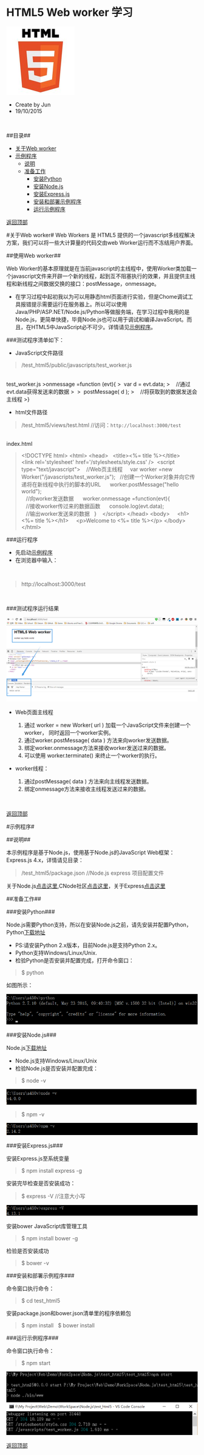﻿HTML5 Web worker 学习
====

<img src="../../public/images/md/html5-logo.jpg"/>

<br/>

* Create by Jun
* 19/10/2015

<br/>


##<a id="md_0" name="md_0"></a>目录##

* [关于Web worker](#md_1)
* [示例程序](#md_2)
  + [说明](#md_2_1)
  + [准备工作](#md_2_2)
    - [安装Python](#md_2_2_1)
    - [安装Node.js](#md_2_2_2)
    - [安装Express.js](#md_2_2_3)
    - [安装和部署示例程序](#md_2_2_4)
    - [运行示例程序](#md_2_2_5)


[返回顶部](#md_0)

#<a id="md_1" name="md_1"></a>关于Web worker#
Web Workers 是 HTML5 提供的一个javascript多线程解决方案，我们可以将一些大计算量的代码交由web Worker运行而不冻结用户界面。

##<a id="md_1_1" name="md_1_1"></a>使用Web worker##

Web Worker的基本原理就是在当前javascript的主线程中，使用Worker类加载一个javascript文件来开辟一个新的线程，起到互不阻塞执行的效果，并且提供主线程和新线程之间数据交换的接口：postMessage，onmessage。

* 在学习过程中起初我以为可以用静态html页面进行实验，但是Chome调试工具报错提示需要运行在服务器上。所以可以使用Java/PHP/ASP.NET/Node.js/Python等做服务端，在学习过程中我用的是Node.js，更简单快捷，毕竟Node.js也可以用于调试和编译JavaScript。而且，在HTML5中JavaScript必不可少。详情请见[示例程序](#md_2)。

###测试程序清单如下：

* JavaScript文件路径

>/test_html5/public/javascripts/test_worker.js

<br/>
test_worker.js
>onmessage =function (evt){
>&nbsp;&nbsp;var d = evt.data;  
>&nbsp; &nbsp; //通过evt.data获得发送来的数据
>&nbsp; 
>&nbsp;&nbsp;postMessage( d ); 
>&nbsp; &nbsp; //将获取到的数据发送会主线程
>}

<br/>

* html文件路径

>/test_html5/views/test.html   //访问：`http://localhost:3000/test`

<br/>
index.html

> &lt;!DOCTYPE html&gt;
> &lt;html&gt;
> &lt;head&gt;
> &nbsp;&nbsp;&lt;title&gt;&lt;%= title %&gt;&lt;/title&gt;
> &nbsp;&nbsp; &lt;link rel='stylesheet' href='/stylesheets/style.css' /&gt;
> &nbsp;&lt;script type="text/javascript"&gt;
> &nbsp; &nbsp;//Web页主线程
>&nbsp;
> &nbsp;&nbsp;var worker =new Worker("/javascripts/test_worker.js"); 
> &nbsp;&nbsp;//创建一个Worker对象并向它传递将在新线程中执行的脚本的URL
>&nbsp;
> &nbsp;&nbsp;&nbsp;worker.postMessage("hello world");     
> &nbsp;&nbsp;&nbsp;//向worker发送数据
>&nbsp;
> &nbsp;&nbsp;&nbsp;worker.onmessage =function(evt){     
> &nbsp;&nbsp;&nbsp;//接收worker传过来的数据函数
>&nbsp;
> &nbsp;&nbsp;&nbsp;console.log(evt.data);              
> &nbsp;&nbsp;&nbsp;//输出worker发送来的数据
>&nbsp;&nbsp;}
>&nbsp;&nbsp; &lt;/script&gt;
>&lt;/head&gt;
>&lt;body&gt;
>&nbsp;&nbsp;&nbsp;    &lt;h1&gt;&lt;%= title %&gt;&lt;/h1&gt;
>&nbsp;&nbsp;&nbsp;    &lt;p&gt;Welcome to &lt;%= title %&gt;&lt;/p&gt;
> &lt;/body&gt;
>&lt;/html&gt;

###运行程序

* 先启动[示例程序](#md_2)
* 在浏览器中输入：

<br/>

>http://localhost:3000/test

<br/>

###测试程序运行结果

<img src="../../public/images/md/test-result1.jpg"/>

* Web页面主线程

  1. 通过 worker = new Worker( url ) 加载一个JavaScript文件来创建一个worker，
  同时返回一个worker实例。
  2. 通过worker.postMessage( data ) 方法来向worker发送数据。
  3. 绑定worker.onmessage方法来接收worker发送过来的数据。
  4. 可以使用 worker.terminate() 来终止一个worker的执行。
  
* worker线程：

  1.  通过postMessage( data ) 方法来向主线程发送数据。
  2.  绑定onmessage方法来接收主线程发送过来的数据。

<br/>
  
[返回顶部](#md_0)
  
#<a id="md_2" name="md_2"></a>示例程序#

##<a id="md_2_1" name="md_2_1"></a>说明##

本示例程序是基于Node.js，使用基于Node.js的JavaScript Web框架：Express.js 4.x，详情请见目录：

>/test_html5/package.json  //Node.js express 项目配置文件


关于Node.js[点击这里](https://nodejs.org),CNode社区[点击这里](https://cnodejs.org/)，关于Express[点击这里](http://expressjs.com/)

##<a id="md_2_2" name="md_2_2"></a>准备工作##

###<a id="md_2_2_1" name="md_2_2_1"></a>安装Python###

Node.js需要Python支持，所以在安装Node.js之前，请先安装并配置Python，Python[下载地址](https://www.python.org/downloads/)
* PS:请安装Python 2.x版本，目前Node.js是支持Python 2.x。
* Python支持Windows/Linux/Unix.
* 检验Python是否安装并配置完成，打开命令窗口：


>$ python


如图所示：

<img src="../../public/images/md/python-check.jpg"/>

###<a id="md_2_2_2" name="md_2_2_2"></a>安装Node.js###

Node.js[下载地址](https://nodejs.org/en/download/)
* Node.js支持Windows/Linux/Unix
* 检验Node.js是否安装并配置完成：


>$ node -v


<img src="../../public/images/md/node-check.jpg"/>


>$ npm -v


<img src="../../public/images/md/npm-check.jpg"/>

###<a id="md_2_2_3" name="md_2_2_3"></a>安装Express.js###

安装Express.js至系统变量


>$ npm install express -g


安装完毕检查是否安装成功：


>$ express -V   //注意大小写


<img src="../../public/images/md/express-check.jpg"/>

安装bower JavaScript库管理工具

>$ npm install bower -g

检验是否安装成功

>$ bower -v


###<a id="md_2_2_4" name="md_2_2_4"></a>安装和部署示例程序###

命令窗口执行命令：


>$ cd test_html5


安装package.json和bower.json清单里的程序依赖包


>$ npm install
>&nbsp;
>$ bower install

###<a id="md_2_2_5" name="md_2_2_5"></a>运行示例程序###

命令窗口执行命令：


>$ npm start


<img src="../../public/images/md/run-app.jpg"/>

<img src="../../public/images/md/debug-app.jpg"/>

[返回顶部](#md_0)
